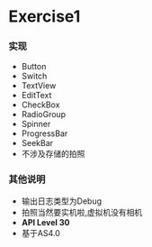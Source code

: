 # Exercise1

### 实现

* Button
* Switch
* TextView
* EditText
* CheckBox
* RadioGroup
* Spinner
* ProgressBar
* SeekBar
* 不涉及存储的拍照

### 其他说明

* 输出日志类型为Debug
* 拍照当然要实机啦,虚拟机没有相机
* **API Level 30**
* 基于AS4.0